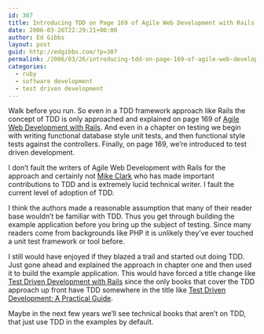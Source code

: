 ```yaml
---
id: 307
title: Introducing TDD on Page 169 of Agile Web Development with Rails
date: 2006-03-26T22:29:21+00:00
author: Ed Gibbs
layout: post
guid: http://edgibbs.com/?p=307
permalink: /2006/03/26/introducing-tdd-on-page-169-of-agile-web-development-with-rails/
categories:
  - ruby
  - software development
  - test driven development
---
```

Walk before you run. So even in a TDD framework approach like Rails the concept of TDD is only approached and explained on page 169 of [Agile Web Development with Rails](http://pragmaticprogrammer.com/titles/rails/index.html). And even in a chapter on testing we begin with writing functional database style unit tests, and then functional style tests against the controllers. Finally, on page 169, we&#8217;re introduced to test driven development.

I don&#8217;t fault the writers of Agile Web Development with Rails for the approach and certainly not [Mike Clark](http://clarkware.com/cgi/blosxom) who has made important contributions to TDD and is extremely lucid technical writer. I fault the current level of adoption of TDD. 

I think the authors made a reasonable assumption that many of their reader base wouldn&#8217;t be familiar with TDD. Thus you get through building the example application before you bring up the subject of testing. Since many readers come from backgrounds like PHP it is unlikely they&#8217;ve ever touched a unit test framework or tool before.

I still would have enjoyed if they blazed a trail and started out doing TDD. Just gone ahead and explained the approach in chapter one and then used it to build the example application. This would have forced a title change like <u>Test Driven Development with Rails</u> since the only books that cover the TDD approach up front have TDD somewhere in the title like [Test Driven Development: A Practical Guide](http://www.amazon.com/gp/product/0131016490/104-8024001-4248755?n=283155).

Maybe in the next few years we&#8217;ll see technical books that aren&#8217;t on TDD, that just use TDD in the examples by default.